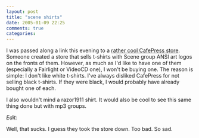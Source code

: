 ```yaml
---
layout: post
title: "scene shirts"
date: 2005-01-09 22:25
comments: true
categories: 
---
```

I was passed along a link this evening to a [rather cool CafePress store](http://www.cafepress.com/spreadscene "Spread The Scene Store").  Someone created a store that sells t-shirts with Scene group ANSI art logos on the fronts of them.  However, as much as I'd like to have one of them (especially a Fairlight or VideoCD one), I won't be buying one.  The reason is simple: I don't like white t-shirts.  I've always disliked CafePress for not selling black t-shirts.  If they were black, I would probably have already bought one of each.

I also wouldn't mind a razor1911 shirt.  It would also be cool to see this same thing done but with mp3 groups.

*Edit:*

Well, that sucks.  I guess they took the store down.  Too bad.  So sad.

